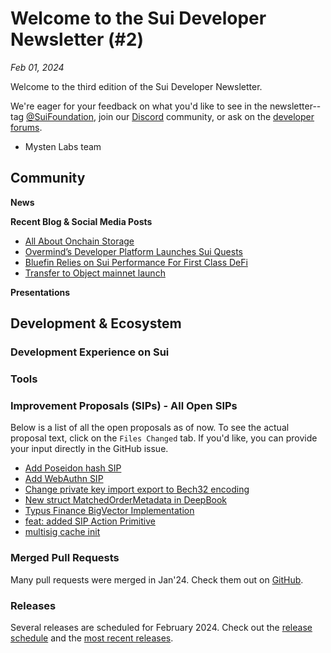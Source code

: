 # Welcome to the Sui Developer Newsletter (#2)

_Feb 01, 2024_

Welcome to the third edition of the Sui Developer Newsletter.

We're eager for your feedback on what you'd like to see in the newsletter--tag [@SuiFoundation](https://twitter.com/@SuiFoundation), join our [Discord](https://discord.gg/sui) community, or ask on the [developer forums](https://forums.sui.io/).

- Mysten Labs team

## Community

**News**


**Recent Blog & Social Media Posts**

* [All About Onchain Storage](https://blog.sui.io/onchain-storage-explained/)
* [Overmind’s Developer Platform Launches Sui Quests](https://blog.sui.io/overmind-launches-sui-quests/)
* [Bluefin Relies on Sui Performance For First Class DeFi](https://blog.sui.io/bluefin-defi-derivatives-volume/)
* [Transfer to Object mainnet launch](https://blog.sui.io/transfer-to-object-mainnet-launch/)

**Presentations**


## Development & Ecosystem

### Development Experience on Sui


### Tools

### Improvement Proposals (SIPs) - All Open SIPs

Below is a list of all the open proposals as of now. To see the actual proposal text, click on the `Files Changed` tab. If you'd like, you can provide your input directly in the GitHub issue.

* [Add Poseidon hash SIP](https://github.com/sui-foundation/sips/pull/12)
* [Add WebAuthn SIP](https://github.com/sui-foundation/sips/pull/9)
* [Change private key import export to Bech32 encoding](https://github.com/sui-foundation/sips/pull/15)
* [New struct MatchedOrderMetadata in DeepBook](https://github.com/sui-foundation/sips/pull/14)
* [Typus Finance BigVector Implementation](https://github.com/sui-foundation/sips/pull/13)
* [feat: added SIP Action Primitive](https://github.com/sui-foundation/sips/pull/11)
* [multisig cache init](https://github.com/sui-foundation/sips/pull/10)


### Merged Pull Requests

Many pull requests were merged in Jan'24. Check them out on [GitHub](https://github.com/search?q=is%3Apr+-author%3Aapp%2Fsui-merge-bot+org%3Amystenlabs+repo%3Asui+is%3Amerged+merged%3A2024-01-01..2024-01-31&type=pullrequests).

### Releases

Several releases are scheduled for February 2024. Check out the [release schedule](https://sui.io/networkinfo) and the [most recent releases](https://github.com/MystenLabs/sui/releases).
